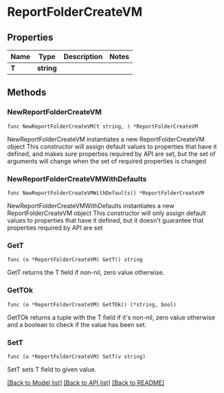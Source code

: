 # ReportFolderCreateVM

## Properties

Name | Type | Description | Notes
------------ | ------------- | ------------- | -------------
**T** | **string** |  | 

## Methods

### NewReportFolderCreateVM

`func NewReportFolderCreateVM(t string, ) *ReportFolderCreateVM`

NewReportFolderCreateVM instantiates a new ReportFolderCreateVM object
This constructor will assign default values to properties that have it defined,
and makes sure properties required by API are set, but the set of arguments
will change when the set of required properties is changed

### NewReportFolderCreateVMWithDefaults

`func NewReportFolderCreateVMWithDefaults() *ReportFolderCreateVM`

NewReportFolderCreateVMWithDefaults instantiates a new ReportFolderCreateVM object
This constructor will only assign default values to properties that have it defined,
but it doesn't guarantee that properties required by API are set

### GetT

`func (o *ReportFolderCreateVM) GetT() string`

GetT returns the T field if non-nil, zero value otherwise.

### GetTOk

`func (o *ReportFolderCreateVM) GetTOk() (*string, bool)`

GetTOk returns a tuple with the T field if it's non-nil, zero value otherwise
and a boolean to check if the value has been set.

### SetT

`func (o *ReportFolderCreateVM) SetT(v string)`

SetT sets T field to given value.



[[Back to Model list]](../README.md#documentation-for-models) [[Back to API list]](../README.md#documentation-for-api-endpoints) [[Back to README]](../README.md)


